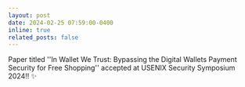 ```yaml
---
layout: post
date: 2024-02-25 07:59:00-0400
inline: true
related_posts: false
---
```


Paper titled ''In Wallet We Trust: Bypassing the Digital Wallets Payment Security for Free Shopping'' accepted at USENIX Security Symposium 2024!! :sparkles:
